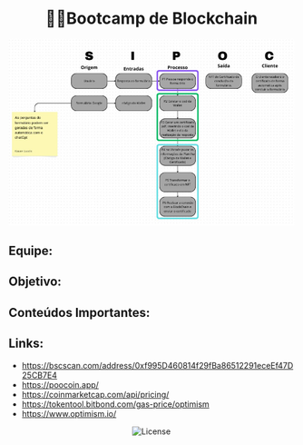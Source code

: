 <h1 align="center">👨‍💻Bootcamp de Blockchain</h1>

<p align="center">
    <img src="assets/escopo-blockchain.jpg" alt="Escopo do projeto de fluxograma"/>
</p>

## Equipe:

## Objetivo:

## Conteúdos Importantes:

## Links:
- https://bscscan.com/address/0xf995D460814f29fBa86512291eceEf47D25CB7E4
- https://poocoin.app/
- https://coinmarketcap.com/api/pricing/
- https://tokentool.bitbond.com/gas-price/optimism
- https://www.optimism.io/

<p align="center">
  <img src="https://img.shields.io/static/v1?label=license&message=MIT&color=49AA26&labelColor=000000" alt="License">
</p>
